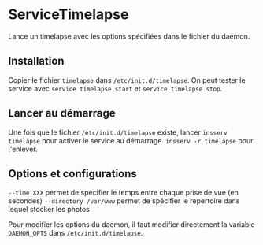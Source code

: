 # ServiceTimelapse

Lance un timelapse avec les options spécifiées dans le fichier du daemon.

## Installation
Copier le fichier ```timelapse``` dans ```/etc/init.d/timelapse```.
On peut tester le service avec ```service timelapse start``` et ```service timelapse stop```.

## Lancer au démarrage
Une fois que le fichier ```/etc/init.d/timelapse``` existe, lancer ```insserv timelapse``` pour activer le service au démarrage. ```insserv -r timelapse``` pour l'enlever.

## Options et configurations

```--time XXX``` permet de spécifier le temps entre chaque prise de vue (en secondes)
```--directory /var/www``` permet de spécifier le repertoire dans lequel stocker les photos

Pour modifier les options du daemon, il faut modifier directement la variable  ```DAEMON_OPTS``` dans  ```/etc/init.d/timelapse```.
